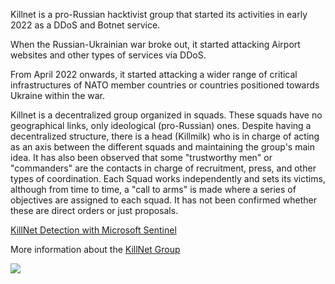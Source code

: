 Killnet is a pro-Russian hacktivist group that started its activities in early 2022 as a DDoS and Botnet service.

When the Russian-Ukrainian war broke out, it started attacking Airport websites and other types of services via DDoS.

From April 2022 onwards, it started attacking a wider range of critical infrastructures of NATO member countries or countries positioned towards Ukraine within the war.

Killnet is a decentralized group organized in squads. These squads have no geographical links, only ideological (pro-Russian) ones. Despite having a decentralized structure, there is a head (Killmilk) who is in charge of acting as an axis between the different squads and maintaining the group's main idea.
It has also been observed that some "trustworthy men" or "commanders" are the contacts in charge of recruitment, press, and other types of coordination. Each Squad works independently and sets its victims, although from time to time, a "call to arms" is made where a series of objectives are assigned to each squad. It has not been confirmed whether these are direct orders or just proposals.

[KillNet Detection with Microsoft Sentinel](https://github.com/eshlomo1/Microsoft-Sentinel-4-SecOps/tree/master/Hunting/KillNet)

More information about the [KillNet Group](https://killingthebear.jorgetesta.tech/actors/killnet/summary)

![](https://github.com/eshlomo1/Microsoft-Sentinel-4-SecOps/blob/master/Hunting/KillNet/killnet.jpg)
